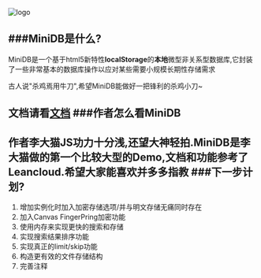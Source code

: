 ![logo](http://7u2nd7.com1.z0.glb.clouddn.com/Untitled.png)

###MiniDB是什么?
----
MiniDB是一个基于html5新特性**localStorage**的**本地**微型非关系型数据库,它封装了一些非常基本的数据库操作以应对某些需要小规模长期性存储需求

古人说"杀鸡焉用牛刀",希望MiniDB能做好一把锋利的杀鸡小刀~

文档请看[文档](https://github.com/david500834/Mini-DB/wiki)
###作者怎么看MiniDB
----
作者李大猫JS功力十分浅,还望大神轻拍.MiniDB是李大猫做的第一个比较大型的Demo,文档和功能参考了Leancloud.希望大家能喜欢并多多指教
###下一步计划?
----
1. 增加实例化时加入加密存储选项/并与明文存储无痛同时存在
2. 加入Canvas FingerPring加密功能
3. 使用内存来实现更快的搜索和存储
4. 实现搜索结果排序功能
5. 实现真正的limit/skip功能
6. 构造更有效的文件存储结构
7. 完善注释
